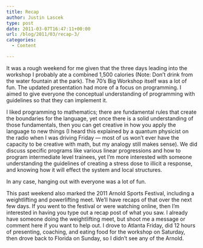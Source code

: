```yaml
---
title: Recap
author: Justin Lascek
type: post
date: 2011-03-07T16:47:11+00:00
url: /blog/2011/03/recap-3/
categories:
  - Content

---
```

It was a rough weekend for me given that the three days leading into the workshop I probably ate a combined 1,500 calories (Note: Don&#8217;t drink from the water fountain at the park). The 70&#8217;s Big Workshop itself was a lot of fun. The updated presentation had more of a focus on programming. I aimed to give everyone the conceptual understanding of programming with guidelines so that they can implement it.
  

  
I liked programming to mathematics; there are fundamental rules that create the boundaries for the language, yet once there is a solid understanding of those fundamentals, then you can get creative in how you apply the language to new things (I heard this explained by a quantum physicist on the radio when I was driving Friday &#8212; most of us won&#8217;t ever have the capacity to be creative with math, but my analogy still makes sense). We did discuss specific programs like various linear progressions and how to program intermediate level trainees, yet I&#8217;m more interested with someone understanding the guidelines of creating a stress dose to illicit a response, and knowing how it will effect the system and local structures.
  

  
In any case, hanging out with everyone was a lot of fun.
  

  
This past weekend also marked the 2011 Arnold Sports Festival, including a weightlifting and powerlifting meet. We&#8217;ll have recaps of that over the next few days. If you went to the festival or were watching online, then I&#8217;m interested in having you type out a recap post of what you saw. I already have someone doing the weightlifting meet, but shoot me a message or comment here if you want to help out. I drove to Atlanta Friday, did 12 hours of presenting, coaching, and eating food for the workshop on Saturday, then drove back to Florida on Sunday, so I didn&#8217;t see any of the Arnold.
